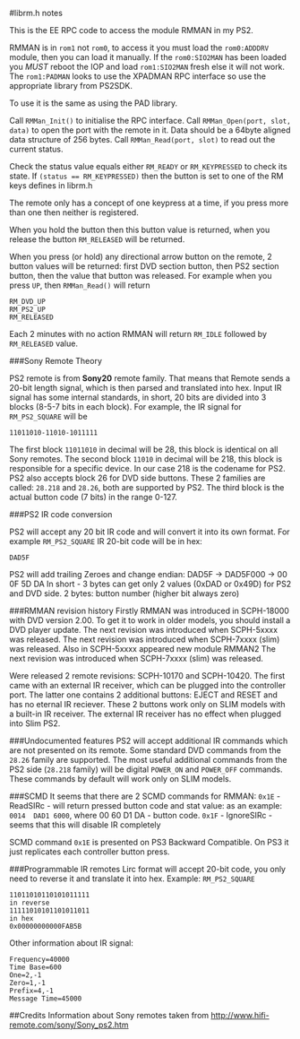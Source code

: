 #librm.h notes

This is the EE RPC code to access the module RMMAN in my PS2.

RMMAN is in `rom1` not `rom0`, to access it you must load the `rom0:ADDDRV` module, then you can load it manually. If the `rom0:SIO2MAN` has been loaded you _MUST_ reboot the IOP and load `rom1:SIO2MAN` fresh else it will not work. The `rom1:PADMAN` looks to use the XPADMAN RPC interface so use the appropriate library from PS2SDK.

To use it is the same as using the PAD library.

Call `RMMan_Init()` to initialise the RPC interface.
Call `RMMan_Open(port, slot, data)` to open the port with the remote in it. Data should
be a 64byte aligned data structure of 256 bytes.
Call `RMMan_Read(port, slot)` to read out the current status.

Check the status value equals either `RM_READY` or `RM_KEYPRESSED` to check its state.
If `(status == RM_KEYPRESSED)` then the button is set to one of the RM keys defines in librm.h

The remote only has a concept of one keypress at a time, if you press more than one then neither is registered.

When you hold the button then this button value is returned, when you release the button `RM_RELEASED` will be returned.

When you press (or hold) any directional arrow button on the remote, 2 button values will be returned: first DVD section button, then PS2 section button, then the value that button was released. For example when you press `UP`, then `RMMan_Read()` will return
```
RM_DVD_UP
RM_PS2_UP
RM_RELEASED
```
Each 2 minutes with no action RMMAN will return `RM_IDLE` followed by `RM_RELEASED` value.

###Sony Remote Theory

PS2 remote is from **Sony20** remote family. That means that Remote sends a 20-bit length signal, which is then parsed and translated into hex. Input IR signal has some internal standards, in short, 20 bits are divided into 3 blocks (8-5-7 bits in each block).
For example, the IR signal for `RM_PS2_SQUARE` will be
```
11011010-11010-1011111
```
The first block `11011010` in decimal will be 28, this block is identical on all Sony remotes.
The second block `11010` in decimal will be 218, this block is responsible for a specific device. In our case 218 is the codename for PS2. PS2 also accepts block 26 for DVD side buttons. These 2 families are called: `28.218` and `28.26`, both are supported by PS2.
The third block is the actual button code (7 bits) in the range 0-127.

###PS2 IR code conversion

PS2 will accept any 20 bit IR code and will convert it into its own format. For example `RM_PS2_SQUARE` IR 20-bit code will be in hex:
```
DAD5F
```
PS2 will add trailing Zeroes and change endian:
DAD5F -> DAD5F000 -> 00 0F 5D DA
In short - 3 bytes can get only 2 values (0xDAD or 0x49D) for PS2 and DVD side.
2 bytes: button number (higher bit always zero)

###RMMAN revision history
Firstly RMMAN was introduced in SCPH-18000 with DVD version 2.00. To get it to work in older models, you should install a DVD player update.
The next revision was introduced when SCPH-5xxxx was released.
The next revision was introduced when SCPH-7xxxx (slim) was released.
Also in SCPH-5xxxx appeared new module RMMAN2
The next revision was introduced when SCPH-7xxxx (slim) was released.

Were released 2 remote revisions: SCPH-10170 and SCPH-10420. The first came with an external IR receiver, which can be plugged into the controller port. The latter one contains 2 additional buttons: EJECT and RESET and has no eternal IR reciever. These 2 buttons work only on SLIM models with a built-in IR receiver. The external IR receiver has no effect when plugged into Slim PS2.

###Undocumented features
PS2 will accept additional IR commands which are not presented on its remote. Some standard DVD commands from the `28.26` family are supported.
The most useful additional commands from the PS2 side (`28.218` family) will be digital `POWER_ON` and `POWER_OFF` commands. These commands by default will work only on SLIM models.

###SCMD
It seems that there are 2 SCMD commands for RMMAN:
`0x1E` - ReadSIRc - will return pressed button code and stat value:
as an example: `0014  DAD1 6000`, where 00 60 D1 DA - button code.
`0x1F` - IgnoreSIRc - seems that this will disable IR completely

SCMD command `0x1E` is presented on PS3 Backward Compatible. On PS3 it just replicates each controller button press.

###Programmable IR remotes
Lirc format will accept 20-bit code, you only need to reverse it and translate it into hex. Example: `RM_PS2_SQUARE`
```
11011010110101011111
in reverse
11111010101101011011
in hex
0x00000000000FAB5B
```
Other information about IR signal:
```
Frequency=40000
Time Base=600
One=2,-1
Zero=1,-1
Prefix=4,-1
Message Time=45000
```
##Credits
Information about Sony remotes taken from http://www.hifi-remote.com/sony/Sony_ps2.htm
